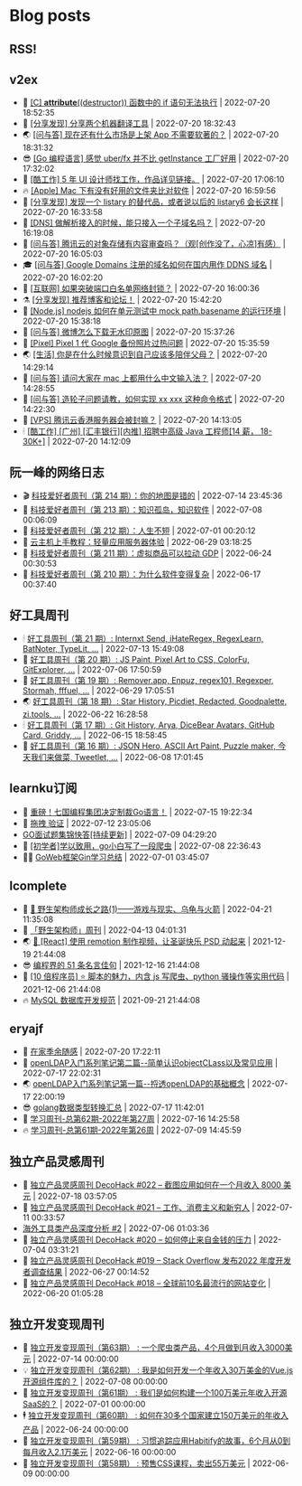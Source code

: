 # Blog posts
## RSS!



## v2ex

<!-- v2ex:START  -->
- 🫶 [[C] __attribute__&lpar;&lpar;destructor&rpar;&rpar; 函数中的 if 语句无法执行](https://www.v2ex.com/t/867661#reply0) | 2022-07-20 18:52:35 
- 🧰 [[分享发现] 分享两个机器翻译工具](https://www.v2ex.com/t/867660#reply0) | 2022-07-20 18:32:43 
- 🌏 [[问与答] 现在还有什么市场是上架 App 不需要软著的？](https://www.v2ex.com/t/867659#reply0) | 2022-07-20 18:31:32 
- 😎 [[Go 编程语言] 感觉 uber/fx 并不比 getInstance 工厂好用](https://www.v2ex.com/t/867658#reply0) | 2022-07-20 17:32:02 
- 💂 [[酷工作] 5 年 UI 设计师找工作，作品详见链接。](https://www.v2ex.com/t/867656#reply1) | 2022-07-20 17:06:10 
- 🔥 [[Apple] Mac 下有没有好用的文件夹比对软件](https://www.v2ex.com/t/867655#reply3) | 2022-07-20 16:59:56 
- 🦅 [[分享发现] 发现一个 listary 的替代品，或者说以后的 listary6 会长这样](https://www.v2ex.com/t/867654#reply2) | 2022-07-20 16:33:58 
- 🙉 [[DNS] 做解析接入的时候，能只接入一个子域名吗？](https://www.v2ex.com/t/867652#reply0) | 2022-07-20 16:19:08 
- 💫 [[问与答] 腾讯云的对象存储有内容审查吗？（观[创作没了，心凉]有感）](https://www.v2ex.com/t/867651#reply5) | 2022-07-20 16:05:03 
- 🎓 [[问与答] Google Domains 注册的域名如何在国内用作 DDNS 域名](https://www.v2ex.com/t/867650#reply2) | 2022-07-20 16:02:20 
- 🗽 [[互联网] 如果突破端口白名单网络封锁？](https://www.v2ex.com/t/867649#reply7) | 2022-07-20 16:00:36 
- ⚗️ [[分享发现] 推荐博客和论坛！](https://www.v2ex.com/t/867648#reply1) | 2022-07-20 15:42:20 
- 🦍 [[Node.js] nodejs 如何在单元测试中 mock path.basename 的运行环境](https://www.v2ex.com/t/867647#reply0) | 2022-07-20 15:38:18 
- 🤩 [[问与答] 微博怎么下载无水印原图](https://www.v2ex.com/t/867646#reply2) | 2022-07-20 15:37:26 
- 🙉 [[Pixel] Pixel 1 代 Google 备份照片过热问题](https://www.v2ex.com/t/867645#reply3) | 2022-07-20 15:35:59 
- 🌏 [[生活] 你是在什么时候意识到自己应该多陪伴父母？](https://www.v2ex.com/t/867642#reply2) | 2022-07-20 14:29:14 
- 🐘 [[问与答] 请问大家在 mac 上都用什么中文输入法？](https://www.v2ex.com/t/867641#reply6) | 2022-07-20 14:28:55 
- 🧰 [[问与答] 造轮子问题请教，如何实现 xx xxx 这种命令格式](https://www.v2ex.com/t/867640#reply8) | 2022-07-20 14:22:30 
- 💃 [[VPS] 腾讯云香港服务器会被封嘛？](https://www.v2ex.com/t/867639#reply9) | 2022-07-20 14:13:05 
- 🕯 [[酷工作] [广州] [汇丰银行][内推] 招聘中高级 Java 工程师[14 薪， 18-30K+]](https://www.v2ex.com/t/867638#reply0) | 2022-07-20 14:12:09 <!-- v2ex:END -->

## 阮一峰的网络日志

<!-- ruanyf:START -->
- 🎬 [科技爱好者周刊（第 214 期）：你的地图是错的](http://www.ruanyifeng.com/blog/2022/07/weekly-issue-214.html) | 2022-07-14 23:45:36 
- 💄 [科技爱好者周刊（第 213 期）：知识孤岛，知识软件](http://www.ruanyifeng.com/blog/2022/07/weekly-issue-213.html) | 2022-07-08 00:06:09 
- 🐎 [科技爱好者周刊（第 212 期）：人生不短](http://www.ruanyifeng.com/blog/2022/07/weekly-issue-212.html) | 2022-07-01 00:20:12 
- 🤔 [云主机上手教程：轻量应用服务器体验](http://www.ruanyifeng.com/blog/2022/06/cloud-server-getting-started-tutorial.html) | 2022-06-29 03:18:25 
- 🧠 [科技爱好者周刊（第 211 期）：虚拟商品可以拉动 GDP](http://www.ruanyifeng.com/blog/2022/06/weekly-issue-211.html) | 2022-06-24 00:30:53 
- 🎃 [科技爱好者周刊（第 210 期）：为什么软件变得复杂](http://www.ruanyifeng.com/blog/2022/06/weekly-issue-210.html) | 2022-06-17 00:37:40 <!-- ruanyf:END -->

## 好工具周刊

<!-- bestxtools:START -->
- 🕯 [好工具周刊（第 21 期）: Internxt Send, iHateRegex, RegexLearn, BatNoter, TypeLit, ...](https://discuss-cn.bestxtools.com/d/58/1) | 2022-07-13 15:49:08 
- 🦩 [好工具周刊（第 20 期）: JS Paint, Pixel Art to CSS, ColorFu, GitExplorer, ...](https://discuss-cn.bestxtools.com/d/57/1) | 2022-07-06 17:50:59 
- 🦄 [好工具周刊（第 19 期）: Remover.app, Enpuz, regex101, Regexper, Stormah, fffuel, ...](https://discuss-cn.bestxtools.com/d/56/1) | 2022-06-29 17:05:51 
- 🌏 [好工具周刊（第 18 期）: Star History, Picdiet, Redacted, Goodpalette, zi.tools, ...](https://discuss-cn.bestxtools.com/d/47/1) | 2022-06-22 16:28:58 
- 🕯 [好工具周刊（第 17 期）: Git History, Arya, DiceBear Avatars, GitHub Card, Griddy, ...](https://discuss-cn.bestxtools.com/d/43/1) | 2022-06-15 18:58:45 
- 📝 [好工具周刊（第 16 期）: JSON Hero, ASCII Art Paint, Puzzle maker, 今天我们来做菜, Tweetlet, ...](https://discuss-cn.bestxtools.com/d/42/1) | 2022-06-08 17:01:45 <!-- bestxtools:END -->


## learnku订阅

<!-- learnku:START -->
- 🦅 [重磅！七国编程集团决定制裁Go语言！](https://learnku.com/articles/69766) | 2022-07-15 19:22:34 
- 🦅 [拖拽 验证](https://learnku.com/articles/69652) | 2022-07-12 23:05:06 
-  [GO面试题集锦快答[持续更新]](https://learnku.com/articles/69250) | 2022-07-09 04:29:20 
- 🌈 [[初学者]学以致用，go小白写了一段爬虫](https://learnku.com/go/t/69522) | 2022-07-08 22:36:43 
- 🧑‍🏫 [GoWeb框架Gin学习总结](https://learnku.com/articles/69259) | 2022-07-01 03:45:07 <!-- learnku:END -->



## lcomplete

<!-- lcomplete:START -->
- 🫶 [🐒 野生架构师成长之路&lpar;1&rpar;——游戏与现实、乌龟与火箭](http://codelc.com/post/growup/s01/) | 2022-04-21 11:35:08 
- 🧰 [「野生架构师」周刊](http://codelc.com/post/essay/%E9%87%8E%E7%94%9F%E6%9E%B6%E6%9E%84%E5%B8%88%E5%91%A8%E5%88%8A%E4%BB%8B%E7%BB%8D/) | 2022-04-13 04:01:31 
- 🌏 [🎄 [React] 使用 remotion 制作视频，让圣诞快乐 PSD 动起来](http://codelc.com/post/dev/js/remotion/) | 2021-12-19 21:44:08 
- 😎 [编程界的 51 条名言佳句](http://codelc.com/post/dev/thinking/quotes/) | 2021-12-16 21:44:08 
- 💂 [[10 倍程序员] ⭐ 脚本的魅力，内含 js 写爬虫、python 骚操作等实用代码](http://codelc.com/post/dev/10x/script/) | 2021-12-06 21:44:08 
- 🔥 [MySQL 数据库开发规范](http://codelc.com/post/dev/db/mysql_standard/) | 2021-09-21 21:44:08 <!-- lcomplete:END -->

## eryajf

<!-- eryajf:START -->
- 🫶 [在家季余随感](https://wiki.eryajf.net/pages/e36842/) | 2022-07-20 17:22:11 
- 🧰 [openLDAP入门系列笔记第二篇--简单认识objectCLass以及常见应用](https://wiki.eryajf.net/pages/ea10fa/) | 2022-07-17 22:02:31 
- 🌏 [openLDAP入门系列笔记第一篇--捋透openLDAP的基础概念](https://wiki.eryajf.net/pages/aa0651/) | 2022-07-17 22:00:19 
- 😎 [golang数据类型转换汇总](https://wiki.eryajf.net/pages/33a476/) | 2022-07-17 11:42:01 
- 💂 [学习周刊-总第62期-2022年第27周](https://wiki.eryajf.net/pages/4a06ab/) | 2022-07-16 14:25:58 
- 🔥 [学习周刊-总第61期-2022年第26周](https://wiki.eryajf.net/pages/703307/) | 2022-07-09 14:45:59 <!-- eryajf:END -->



## 独立产品灵感周刊

<!-- DecoHack:START -->
- 🦣 [独立产品灵感周刊 DecoHack #022 – 截图应用如何在一个月收入 8000 美元](https://www.decohack.com/Post/774) | 2022-07-18 03:57:05 
- 🤡 [独立产品灵感周刊 DecoHack #021 – 工作、消费主义和新穷人](https://www.decohack.com/Post/753) | 2022-07-11 00:33:57 
-  [海外工具类产品深度分析 #2](https://www.decohack.com/Post/746) | 2022-07-06 01:03:36 
- 🐲 [独立产品灵感周刊 DecoHack #020 – 如何停止来自金钱的压力](https://www.decohack.com/Post/728) | 2022-07-04 03:31:21 
- 🦅 [独立产品灵感周刊 DecoHack #019 – Stack Overflow 发布2022 年度开发者调查结果](https://www.decohack.com/Post/699) | 2022-06-27 00:14:52 
- 🧰 [独立产品灵感周刊 DecoHack #018 – 全球前10名最流行的网站变化](https://www.decohack.com/Post/680) | 2022-06-20 01:05:28 <!-- DecoHack:END -->

## 独立开发变现周刊

<!-- easyindie:START -->
- 💂 [独立开发变现周刊（第63期） : 一个爬虫类产品，4个月做到月收入3000美元](https://www.ezindie.com/weekly/issue-63) | 2022-07-14 00:00:00 
- 💡 [独立开发变现周刊（第62期） : 我是如何开发一个年收入30万美金的Vue.js开源组件库的？](https://www.ezindie.com/weekly/issue-62) | 2022-07-08 00:00:00 
- 🌋 [独立开发变现周刊（第61期） : 我们是如何构建一个100万美元年收入开源SaaS的？](https://www.ezindie.com/weekly/issue-61) | 2022-07-01 00:00:00 
- 🕴 [独立开发变现周刊（第60期） : 如何在30多个国家建立150万美元的年收入产品](https://www.ezindie.com/weekly/issue-60) | 2022-06-24 00:00:00 
- 🎊 [独立开发变现周刊（第59期） : 习惯追踪应用Habitify的故事，6个月从0到每月收入2.1万美元](https://www.ezindie.com/weekly/issue-59) | 2022-06-16 00:00:00 
- 🤔 [独立开发变现周刊（第58期） : 预售CSS课程，卖出55万美元](https://www.ezindie.com/weekly/issue-58) | 2022-06-09 00:00:00 <!-- easyindie:END -->



